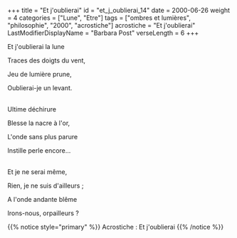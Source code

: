 +++
title = "Et j'oublierai"
id = "et_j_oublierai_14"
date = 2000-06-26
weight = 4
categories = ["Lune", "Etre"]
tags = ["ombres et lumières", "philosophie", "2000", "acrostiche"]
acrostiche = "Et j'oublierai"
LastModifierDisplayName = "Barbara Post"
verseLength = 6
+++

Et j'oublierai la lune

Traces des doigts du vent,

Jeu de lumière prune,

Oublierai-je un levant.

 \
Ultime déchirure

Blesse la nacre à l'or,

L'onde sans plus parure

Instille perle encore...

 \
Et je ne serai même,

Rien, je ne suis d'ailleurs ;

A l'onde andante blême

Irons-nous, orpailleurs ?

{{% notice style="primary" %}}
Acrostiche : Et j'oublierai
{{% /notice %}}
